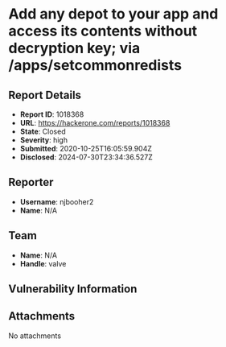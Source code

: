 # Add any depot to your app and access its contents without decryption key;  via /apps/setcommonredists

## Report Details
- **Report ID**: 1018368
- **URL**: https://hackerone.com/reports/1018368
- **State**: Closed
- **Severity**: high
- **Submitted**: 2020-10-25T16:05:59.904Z
- **Disclosed**: 2024-07-30T23:34:36.527Z

## Reporter
- **Username**: njbooher2
- **Name**: N/A

## Team
- **Name**: N/A
- **Handle**: valve

## Vulnerability Information


## Attachments
No attachments
